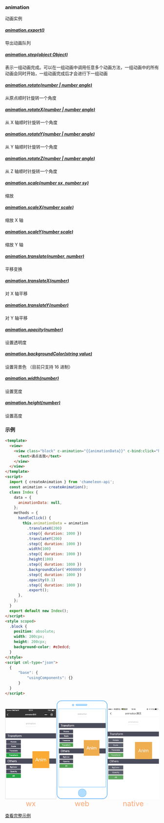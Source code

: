 ### animation

动画实例

##### [animation.export()](/api/createAnimation/animation/export.html)

导出动画队列

##### [animation.step(object Object)](/api/createAnimation/animation/step.html)

表示一组动画完成。可以在一组动画中调用任意多个动画方法，一组动画中的所有动画会同时开始，一组动画完成后才会进行下一组动画

##### [animation.rotate(number | number angle)](/api/createAnimation/animation/rotate.html)

从原点顺时针旋转一个角度

##### [animation.rotateX(number | number angle)](/api/createAnimation/animation/rotateX.html)

从 X 轴顺时针旋转一个角度

##### [animation.rotateY(number | number angle)](/api/createAnimation/animation/rotateY.html)

从 Y 轴顺时针旋转一个角度

##### [animation.rotateZ(number | number angle)](/api/createAnimation/animation/rotateZ.html)

从 Z 轴顺时针旋转一个角度

##### [animation.scale(number sx, number sy)](/api/createAnimation/animation/scale.html)

缩放

##### [animation.scaleX(number scale)](/api/createAnimation/animation/scaleX.html)

缩放 X 轴

##### [animation.scaleY(number scale)](/api/createAnimation/animation/scaleY.html)

缩放 Y 轴

<!-- ##### [Animation.skew(number ax, number ay)](/api/createAnimation/animation/skew.html)

对 X、Y 轴坐标进行倾斜

##### [Animation.skewX(number angle)](/api/createAnimation/animation/skewX.html)

对 X 轴坐标进行倾斜

##### [Animation.skewY(number angle)](/api/createAnimation/animation/skewY.html)

对 Y 轴坐标进行倾斜 -->

##### [animation.translate(number, number)](/api/createAnimation/animation/translate.html)

平移变换

##### [animation.translateX(number)](/api/createAnimation/animation/translateX.html)

对 X 轴平移

##### [animation.translateY(number)](/api/createAnimation/animation/translateY.html)

对 Y 轴平移

##### [animation.opacity(number)](/api/createAnimation/animation/opacity.html)

设置透明度

##### [animation.backgroundColor(string value)](/api/createAnimation/animation/backgroundColor.html)

设置背景色 （目前只支持 16 进制）

##### [animation.width(number)](/api/createAnimation/animation/width.html)

设置宽度

##### [animation.height(number)](/api/createAnimation/animation/height.html)

设置高度

### 示例

```html
<template>
  <view>
    <view class="block" c-animation="{{animationData}}" c-bind:click="handleClick">
      <text>请点击我</text>
    </view>
  </view>
</template>
<script>
  import { createAnimation } from 'chameleon-api';
  const animation = createAnimation();
  class Index {
    data = {
      animationData: null,
    };
    methods = {
      handleClick() {
        this.animationData = animation
          .translateX(200)
          .step({ duration: 1000 })
          .translateY(200)
          .step({ duration: 1000 })
          .width(100)
          .step({ duration: 1000 })
          .height(100)
          .step({ duration: 1000 })
          .backgroundColor('#000000')
          .step({ duration: 1000 })
          .opacity(0.1)
          .step({ duration: 1000 })
          .export();
      },
    };
  }
  export default new Index();
</script>
<style scoped>
  .block {
    position: absolute;
    width: 200cpx;
    height: 200cpx;
    background-color: #e3edcd;
  }
</style>
<script cml-type="json">
  {
      "base": {
          "usingComponents": {}
      }
  }
</script>
```

<div style="display: flex;flex-direction: row;justify-content: space-around; align-items: flex-end;">
  <div style="display: flex;flex-direction: column;align-items: center;">
    <img src="../../../assets/animation_wx.png" width="200px" height="100%" />
    <text style="color: #fda775;font-size: 24px;">wx</text>
  </div>
  <div style="display: flex;flex-direction: column;align-items: center;">
    <img src="../../../assets/animation_web.png" width="200px" height="100%"/>
    <text style="color: #fda775;font-size: 24px;">web</text>
  </div>
  <div style="display: flex;flex-direction: column;align-items: center;">
    <img src="../../../assets/animation_weex.jpeg" width="200px" height="100%"/>
    <text style="color: #fda775;font-size: 24px;">native</text>
  </div>
</div>

[查看完整示例](/example/animation.html)
